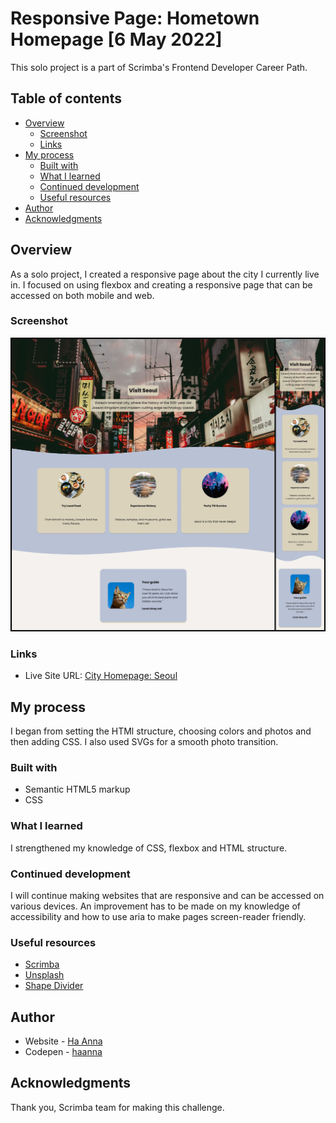 # Responsive Page: Hometown Homepage [6 May 2022]

This solo project is a part of Scrimba's Frontend Developer Career Path.

## Table of contents

- [Overview](#overview)
  - [Screenshot](#screenshot)
  - [Links](#links)
- [My process](#my-process)
  - [Built with](#built-with)
  - [What I learned](#what-i-learned)
  - [Continued development](#continued-development)
  - [Useful resources](#useful-resources)
- [Author](#author)
- [Acknowledgments](#acknowledgments)

## Overview

As a solo project, I created a responsive page about the city I currently live in. I focused on using flexbox and creating a responsive page that can be accessed on both mobile and web.

### Screenshot

![alt text](./screenshot_citypage.webp)

### Links

- Live Site URL: [City Homepage: Seoul](https://ha-anna.github.io/Scrimba_Projects/City_homepage/)

## My process

I began from setting the HTMl structure, choosing colors and photos and then adding CSS. I also used SVGs for a smooth photo transition.

### Built with

- Semantic HTML5 markup
- CSS

### What I learned

I strengthened my knowledge of CSS, flexbox and HTML structure.

### Continued development

I will continue making websites that are responsive and can be accessed on various devices. An improvement has to be made on my knowledge of accessibility and how to use aria to make pages screen-reader friendly.

### Useful resources

- [Scrimba](https://www.scrimba.com)
- [Unsplash](https://unsplash.com)
- [Shape Divider](https://www.shapedivider.app/)

## Author

- Website - [Ha Anna](https://haanna.com)
- Codepen - [haanna](https://codepen.io/haanna)

## Acknowledgments

Thank you, Scrimba team for making this challenge.
